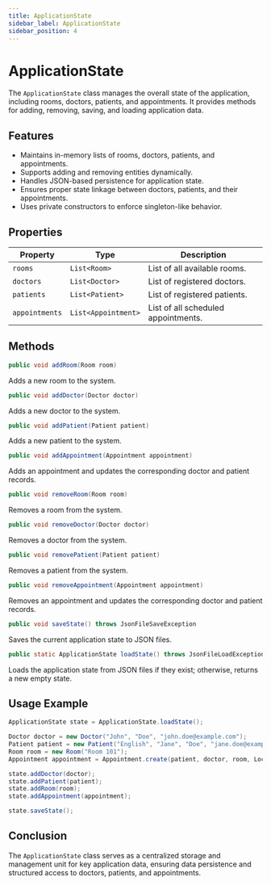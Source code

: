 ```yaml
---
title: ApplicationState
sidebar_label: ApplicationState
sidebar_position: 4
---
```


# ApplicationState

The `ApplicationState` class manages the overall state of the application, including rooms, doctors, patients, and appointments. It provides methods for adding, removing, saving, and loading application data.

## Features

- Maintains in-memory lists of rooms, doctors, patients, and appointments.
- Supports adding and removing entities dynamically.
- Handles JSON-based persistence for application state.
- Ensures proper state linkage between doctors, patients, and their appointments.
- Uses private constructors to enforce singleton-like behavior.

## Properties

| Property          | Type                  | Description |
|------------------|----------------------|-------------|
| `rooms`          | `List<Room>`          | List of all available rooms. |
| `doctors`        | `List<Doctor>`        | List of registered doctors. |
| `patients`       | `List<Patient>`       | List of registered patients. |
| `appointments`   | `List<Appointment>`   | List of all scheduled appointments. |

## Methods

```java
public void addRoom(Room room)
```
Adds a new room to the system.

```java
public void addDoctor(Doctor doctor)
```
Adds a new doctor to the system.

```java
public void addPatient(Patient patient)
```
Adds a new patient to the system.

```java
public void addAppointment(Appointment appointment)
```
Adds an appointment and updates the corresponding doctor and patient records.

```java
public void removeRoom(Room room)
```
Removes a room from the system.

```java
public void removeDoctor(Doctor doctor)
```
Removes a doctor from the system.

```java
public void removePatient(Patient patient)
```
Removes a patient from the system.

```java
public void removeAppointment(Appointment appointment)
```
Removes an appointment and updates the corresponding doctor and patient records.

```java
public void saveState() throws JsonFileSaveException
```
Saves the current application state to JSON files.

```java
public static ApplicationState loadState() throws JsonFileLoadException
```
Loads the application state from JSON files if they exist; otherwise, returns a new empty state.

## Usage Example

```java
ApplicationState state = ApplicationState.loadState();

Doctor doctor = new Doctor("John", "Doe", "john.doe@example.com");
Patient patient = new Patient("English", "Jane", "Doe", "jane.doe@example.com", "123-456-7890", "123 Main St");
Room room = new Room("Room 101");
Appointment appointment = Appointment.create(patient, doctor, room, LocalDateTime.now(), Duration.ofMinutes(30), "Checkup");

state.addDoctor(doctor);
state.addPatient(patient);
state.addRoom(room);
state.addAppointment(appointment);

state.saveState();
```

## Conclusion

The `ApplicationState` class serves as a centralized storage and management unit for key application data, ensuring data persistence and structured access to doctors, patients, and appointments.
